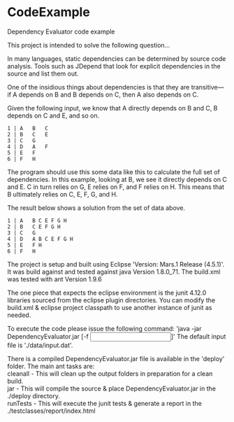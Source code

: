 # CodeExample

Dependency Evaluator code example

This project is intended to solve the following question...

In many languages, static dependencies can be determined by source code analysis. 
Tools such as JDepend that look for explicit dependencies in the source and list them out.

One of the insidious things about dependencies is that they are transitive—if A depends on B and B depends on C, 
then A also depends on C. 

 Given the following input, we know that A directly depends on B and C, B depends on C and E, and so on.

```
1 | A   B   C  
2 | B   C   E  
3 | C   G  
4 | D   A   F  
5 | E   F  
6 | F   H 
```

The program should use this some data like this to calculate the full set of dependencies. In this example, 
looking at B, we see it directly depends on C and E. C in turn relies on G, E relies on F, and F relies on H. 
This means that B ultimately relies on C, E, F, G, and H. 

The result below shows a solution from the set of data above.

```
1 | A   B C E F G H    
2 | B   C E F G H  
3 | C   G  
4 | D   A B C E F G H  
5 | E   F H  
6 | F   H  
```

The project is setup and built using Eclipse 'Version: Mars.1 Release (4.5.1)'.
It was build against and tested against java Version 1.8.0_71.
The build.xml was tested with ant Version 1.9.6

The one piece that expects the eclipse environment is the junit 4.12.0 libraries sourced from the eclipse plugin directories.
You can modify the build.xml & eclipse project classpath to use another instance of junit as needed.

To execute the code please issue the following command:
'java -jar DependencyEvaluator.jar [-f <input file name>]'
The default input file is './data/input.dat'.

There is a compiled DependencyEvaluator.jar file is available in the 'deploy' folder.
The main ant tasks are:  
    cleanall - This will clean up the output folders in preparation for a clean build.  
    jar  -     This will compile the source & place DependencyEvaluator.jar in the ./deploy directory.  
    runTests - This will execute the junit tests & generate a report in the ./testclasses/report/index.html  
    
